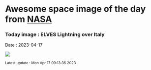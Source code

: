 
# Awesome space image of the day from [NASA](https://api.nasa.gov/)

### Today image : ELVES Lightning over Italy
Date : 2023-04-17

![](https://apod.nasa.gov/apod/image/2304/Elves_Binotto_1080.jpg)

<small>Latest update : Mon Apr 17 09:13:36 2023</small>
        